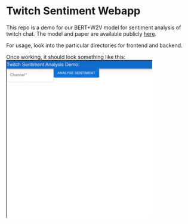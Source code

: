 # Twitch Sentiment Webapp
This repo is a demo for our BERT+W2V model for sentiment analysis of twitch chat. The model and paper are available publicly [here](https://github.com/rjunw/twitch-sentiment-model).

For usage, look into the particular directories for frontend and backend.


Once working, it should look something like this:
![Demo](demo.gif)

